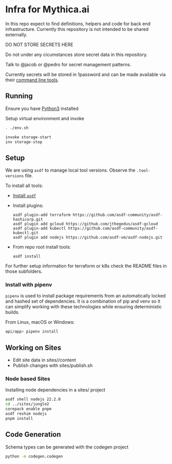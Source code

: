 # Infra for Mythica.ai

In this repo expect to find definitions, helpers and code for back end
infrastructure. Currently this repository is not intended to be shared externally.

DO NOT STORE SECRETS HERE

Do not under any cicumstances store secret data in this repository.

Talk to @jacob or @pedro for secret management patterns.

Currently secrets will be stored in 1password and can be made available
via their [command line tools](https://developer.1password.com/docs/cli/get-started/#install).

## Running

Ensure you have [Python3](https://python.org) installed 

Setup virtual environment and invoke
```bash
. ./env.sh
```

```bash
invoke storage-start
inv storage-stop
```

## Setup

We are using `asdf` to manage local tool versions. Observe the
`.tool-versions` file.

To install all tools:

- [Install `asdf`](https://asdf-vm.com/guide/getting-started.html)

- Install plugins:

  ``` shell
  asdf plugin-add terraform https://github.com/asdf-community/asdf-hashicorp.git
  asdf plugin add gcloud https://github.com/jthegedus/asdf-gcloud
  asdf plugin-add kubectl https://github.com/asdf-community/asdf-kubectl.git
  asdf plugin add nodejs https://github.com/asdf-vm/asdf-nodejs.git
  ```

- From repo root install tools:

  ``` shell
  asdf install
  ```

For further setup information for terraform or k8s check the README
files in those subfolders.

### Install with pipenv

`pipenv` is used to install package requirements from an automatically locked
and hashed set of dependencies. It is a combination of pip and venv so it can
simplify working with these technologies while ensuring deterministic builds.

From Linux, macOS or Windows:

```bash
api/app> pipenv install
```

## Working on Sites

* Edit site data in sites/<sitename>/content
* Publish changes with sites/publish.sh <sitename>


### Node based Sites

Installing node dependencies in a sites/ project

```bash
asdf shell nodejs 22.2.0
cd ../sites/jungle2
corepack enable pnpm
asdf reshim nodejs
pnpm install
```

## Code Generation

Schema types can be generated with the codegen project

```bash
python -m codegen.codegen
```

